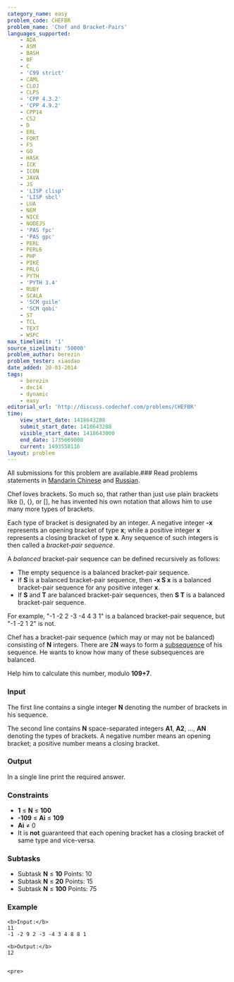 ```yaml
---
category_name: easy
problem_code: CHEFBR
problem_name: 'Chef and Bracket-Pairs'
languages_supported:
    - ADA
    - ASM
    - BASH
    - BF
    - C
    - 'C99 strict'
    - CAML
    - CLOJ
    - CLPS
    - 'CPP 4.3.2'
    - 'CPP 4.9.2'
    - CPP14
    - CS2
    - D
    - ERL
    - FORT
    - FS
    - GO
    - HASK
    - ICK
    - ICON
    - JAVA
    - JS
    - 'LISP clisp'
    - 'LISP sbcl'
    - LUA
    - NEM
    - NICE
    - NODEJS
    - 'PAS fpc'
    - 'PAS gpc'
    - PERL
    - PERL6
    - PHP
    - PIKE
    - PRLG
    - PYTH
    - 'PYTH 3.4'
    - RUBY
    - SCALA
    - 'SCM guile'
    - 'SCM qobi'
    - ST
    - TCL
    - TEXT
    - WSPC
max_timelimit: '1'
source_sizelimit: '50000'
problem_author: berezin
problem_tester: xiaodao
date_added: 20-03-2014
tags:
    - berezin
    - dec14
    - dynamic
    - easy
editorial_url: 'http://discuss.codechef.com/problems/CHEFBR'
time:
    view_start_date: 1418643288
    submit_start_date: 1418643288
    visible_start_date: 1418643000
    end_date: 1735669800
    current: 1493558116
layout: problem
---
```

All submissions for this problem are available.### Read problems statements in [Mandarin Chinese](/download/translated/DEC14/mandarin/CHEFBR.pdf) and [Russian](/download/translated/DEC14/russian/CHEFBR.pdf).

Chef loves brackets. So much so, that rather than just use plain brackets like (), {}, or \[\], he has invented his own notation that allows him to use many more types of brackets.

Each type of bracket is designated by an integer. A negative integer **-x** represents an opening bracket of type **x**; while a positive integer **x** represents a closing bracket of type **x**. Any sequence of such integers is then called a _bracket-pair sequence_.

A _balanced_ bracket-pair sequence can be defined recursively as follows:

- The empty sequence is a balanced bracket-pair sequence.
- If **S** is a balanced bracket-pair sequence, then **-x S x** is a balanced bracket-pair sequence for any positive integer **x**.
- If **S** and **T** are balanced bracket-pair sequences, then **S T** is a balanced bracket-pair sequence.
 
For example, "-1 -2 2 -3 -4 4 3 1" is a balanced bracket-pair sequence, but "-1 -2 1 2" is not.

Chef has a bracket-pair sequence (which may or may not be balanced) consisting of **N** integers. There are 2**N** ways to form a [subsequence](http://en.wikipedia.org/wiki/Subsequence) of his sequence. He wants to know how many of these subsequences are balanced.

Help him to calculate this number, modulo **109+7**.

### Input

The first line contains a single integer **N** denoting the number of brackets in his sequence.

The second line contains **N** space-separated integers **A1**, **A2**, ..., **AN** denoting the types of brackets. A negative number means an opening bracket; a positive number means a closing bracket.

### Output

In a single line print the required answer.

### Constraints

- **1** ≤ **N** ≤ **100**
- **-109** ≤ **Ai** ≤ **109**
- **Ai** ≠ 0
- It is **not** guaranteed that each opening bracket has a closing bracket of same type and vice-versa.
 
### Subtasks

- Subtask **N** ≤ **10** Points: 10
- Subtask **N** ≤ **20** Points: 15
- Subtask **N** ≤ **100** Points: 75
 
### Example

 ```
<b>Input:</b>
11
-1 -2 9 2 -3 -4 3 4 8 8 1 

<b>Output:</b>
12


<pre>